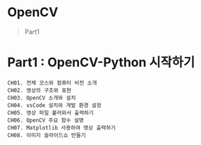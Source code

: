 # OpenCV
>Part1
# Part1 : OpenCV-Python 시작하기
    CH01. 전체 코스와 컴퓨터 비전 소개
    CH02. 영상의 구조와 표현
    CH03. OpenCV 소개와 설치
    CH04. vsCode 설치와 개발 환경 설정
    CH05. 영상 파일 불러와서 출력하기
    CH06. OpenCV 주요 함수 설명
    CH07. Matplotlib 사용하여 영상 출력하기
    CH08. 이미지 슬라이드쇼 만들기
